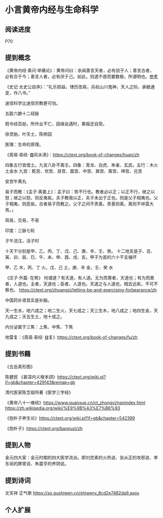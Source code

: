 # 小言黄帝内经与生命科学

## 阅读进度

P70

## 提到概念

《黄帝内经·素问·举痛论》：黄帝问曰：余闻善言天者，必有验于人；善言古者，必有合于今；善言人者，必有厌于己。如此，则道不惑而要数极，所谓明也。[参考](https://ctext.org/huangdi-neijing/ju-tong-lun/zh)

《史记·太史公自序》：“礼乐损益，律历改易，兵权山川鬼神，天人之际，承敝通变，作八书。”

迷信科学比迷信宗教更可怕。

五脏六腑十二经脉

假令经百劫，所作业不亡，因缘会遇时，果报还自受。

徐灵胎，叶天士，陈修园

医理：生命的原理。

《周易·易经· ䷺风水涣》：https://ctext.org/book-of-changes/huan/zh

四象五行皆借土。九宮八卦不离壬。四象：青龙、白虎、朱雀、玄武。五行：木火土金水 九宫：乾宫、坎宫、艮宫、震宫、中宫、巽宫、离宫、坤宫、兑宫

安宫牛黄丸

易子而教：《孟子·离娄上》：孟子曰：势不行也。教者必以正；以正不行，继之以怒；继之以怒，则反夷矣。夫子教我以正，夫子未出于正也。则是父子相夷也。父子相夷，则恶矣。古者易子而教之。父子之间不责善。责善则离，离则不祥莫大焉。」

简易，交易，不易

印度：三脉七轮

子午流注，活子时

十天干分别是甲、乙、丙、丁、戊、己、庚、辛、壬、癸。 十二地支是子、丑、寅、卯、辰、巳、午、未、申、酉、戌、亥。甲子为首的六十干支循环

甲、乙 木，丙、丁 火，戊、己 土，庚、辛 金，壬、癸 水

《庄子·外篇· 在宥》 何谓道？有天道，有人道。无为而尊者，天道也；有为而累者，人道也。主者，天道也；臣者，人道也。天道之与人道也，相去远矣，不可不察也。
https://ctext.org/zhuangzi/letting-be-and-exercising-forbearance/zh

中国药补肾其实是补脑。

天一生水，地六成之；地二生火，天七成之；天三生木，地八成之；地四生金，天九成之；天五生土，地十成之。

内分泌属于三焦：上焦、中焦、下焦

地雷复：《周易·易经· ䷗复》https://ctext.org/book-of-changes/fu/zh

## 提到书籍

《五岳真形图》

陈健民 《甚深内义根本颂》https://ctext.org/wiki.pl?if=gb&chapter=429143&remap=gb

清代医家陈念祖所著《医学三字经》

《黄帝八十一难经》https://www.quanxue.cn/ct_zhongyi/nanindex.html https://zh.wikipedia.org/wiki/%E9%9B%A3%E7%B6%93

《抱朴子养生论》https://ctext.org/wiki.pl?if=gb&chapter=542399

《抱朴子》https://ctext.org/baopuzi/zh

## 提到人物

金元四大家：金元时期的四大医学流派。即刘完素的火热说、张从正的攻邪说、李东垣的脾胃说、朱震亨的养阴说。

## 提到诗词

文天祥 正气歌 https://so.gushiwen.cn/shiwenv_8cd2e7482da9.aspx

## 个人扩展